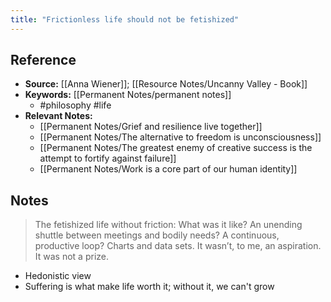 ```yaml
---
title: "Frictionless life should not be fetishized"
---
```

## Reference
- **Source:** [[Anna Wiener]]; [[Resource Notes/Uncanny Valley - Book]]
- **Keywords:** [[Permanent Notes/permanent notes]]
	- #philosophy #life
- **Relevant Notes:**
	- [[Permanent Notes/Grief and resilience live together]]
	- [[Permanent Notes/The alternative to freedom is unconsciousness]]
	- [[Permanent Notes/The greatest enemy of creative success is the attempt to fortify against failure]]
	- [[Permanent Notes/Work is a core part of our human identity]]
## Notes
> The fetishized life without friction: What was it like? An unending shuttle between meetings and bodily needs? A continuous, productive loop? Charts and data sets. It wasn’t, to me, an aspiration. It was not a prize.
- Hedonistic view
- Suffering is what make life worth it; without it, we can't  grow
